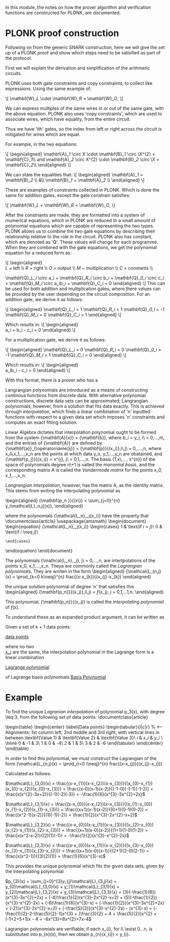In this module, the notes on how the prover 
algorithm and verification functions are constructed
for PLONK, are documented.

PLONK proof construction 
========================

Following on from the generic
SNARK construction, 
here we will give the set up
of a PLONK proof and show 
which steps need to be satisfied
as part of the protocol.

First we will explain the 
derivation and simplification 
of the arithmetic circuits. 

PLONK uses both gate constraints 
and copy constraints, to collect 
like expressions. Using the same
example of:

\\[
\mathbf{W}\_*L* \cdot \mathbf{W}\_*R* = \mathbf{W}\_*O*,
\\]

We can express multiples of the 
same wires in or out of the same 
gate, with the above equation.
PLONK also uses 'copy
constraints', which are used to 
associate wires, which have 
equality, from the entire circuit.

Thus we have 'ith' gates, so the 
index from left or right across 
the circuit is mitigated for 
wires which are equal. 

For example, in the two equations:

\\[
\begin{aligned}
\mathbf{A}\_*1* \circ X \cdot \mathbf{B}\_*1* \circ \X^{2} 
= \mathbf{C}\_*1*\\\\
and 
\mathbf{A}\_*2* \circ X^{2} \cdot \mathbf{B}\_*2* \circ \X 
= \mathbf{C}\_*2*\\\\
\end{aligned}
\\]

We can state the equalities that: 
\\[
\begin{aligned} 
\mathbf{A}\_*1* = \mathbf{B}\_*2* \\\\
&\\\\
\mathbf{B}\_*1* = \mathbf{A}\_*2* \\\\
\end{aligned}
\\]

These are examples of constraints 
collected in PLONK. Which is done
the same for addition gates, except
the gate constrain satisfies:

\\[
\mathbf{W}\_*L* + \mathbf{W}\_*R* = \mathbf{W}\_*O*,
\\]

After the constriants
are made, they are formatted into a 
system of mumerical equations, 
which in PLONK are reduced to a 
small amount of polynomial 
equations which are capable of 
representing the two types.
PLONK allows us to combine the
two gate equations by describing 
their relationship relative to 
the role in the circuit.
PLONK also has constant, which
are denoted as 'Q'. These 
values will change for each 
programme. When they are 
combined with the gate 
equations, we get the 
polynomial equation for 
a reduced form as:

\\[
\begin{aligned}  
*L* = left \\\\
*R* = right \\\\
*O* = output \\\\
*M* = multiplication \\\\ 
*C* = constants \\\\

\mathbf{Q}\_*L\_i* \circ a\_i +
\mathbf{Q}\_*R\_i* \circ b\_i +
\mathbf{Q}\_*0\_i* \circ c\_i +
\mathbf{Q}\_*M\_i* \circ a\_ib\_i +
\mathbf{Q}\_*C\_i* =
0
\end{aligned}
\\]
This can be used for both
addition and multiplication
gates, where there values 
can be provided by the user 
depending on the circuit 
composition. 
For an addition gate, 
we derive it as follows:

\\[
\begin{aligned}
\mathbf{Q}\_*L\_i* = 1
\mathbf{Q}\_*R\_i* = 1
\mathbf{Q}\_*0\_i* = -1
\mathbf{Q}\_*M\_i* = 0
\mathbf{Q}\_*C\_i* = 1
\end{aligned}
\\]

Which results in:
\\[
\begin{aligned}  
a\_i +
b\_i -
c\_i =
0
\end{aligned}
\\]

For a multiplication gate, 
we derive it as follows:

\\[
\begin{aligned}
\mathbf{Q}\_*L\_i* = 0
\mathbf{Q}\_*R\_i* = 0
\mathbf{Q}\_*0\_i* = -1
\mathbf{Q}\_*M\_i* = 1
\mathbf{Q}\_*C\_i* = 0
\end{aligned}
\\]

Which results in:
\\[
\begin{aligned}  
a\_ib\_i -
c\_i =
0
\end{aligned}
\\]

With this format, there is 
a prover who has a 





Langrangian polynomials are introduced as a means of 
constructing continous functions from discrete data.
With alternative polynomial constructions, discrete 
data sets can be approximated; Langrangian polynomials, 
however, from a solution that fits data exactly. This is 
achieved through *interpolation*, which finds a linear 
combination of 'n' inputted functions with respect to a 
given data set which imposes 'n' constraints and computes 
an exact fitting solution. 

Linear Algebra dictates that interpolation polynomial ought 
to be formed from the system {\mathbf{A}\{x}} = {\mathbf{b}}, 
where b\_i = y\_i, i\\ = 0,...,n\\, and the entries of {\mathbf{A}} 
are defined by {\mathbf{a}}\_{\operatorname{ij}} = 
{\mathbf{p}}{(x\_i)},i\\,j\\ = 0,....,n, where x\_0,x\_1,...,x\_n 
are the points at which data y\_o, y\_1,...,y\_n are obatained, and 
{\mathbf{p\_j}}{(x\_i)} = x^{j}, j\\ = 0,1,...,n. The basis {1,x\\,...,
x^{n}} of the space of polynomials degree n\\+1 is valled the *monomial 
basis*, and the corresponding matrix A is called the *Vandermode
matrix* for the points x\_0, x\_1,...,x\_n. 

*Langrangian interpolation*, however, has the matrix A, as the identity 
matrix. 
This stems from writing the interpolating polynomial as

\begin{aligned}
 {\mathbf{p\_n }}{(x\\)} = \sum_{j=0}^{n} y\_i\mathcal{L}\_n,j{(x)},
 \end{aligned}

where the polynomials {\mathcal{L\_n},\_j(x\_i)} have the property 
that 
\documentclass{article}
\usepackage{amsmath}
\begin{document}
\begin{equation}
  {\mathcal{L\_n},\_j(x\_i)}
    \begin{cases}
      1 & \text{if $i$ = $j$}\\
      0 & \text{if $i$ \neq $j$}\\

    \end{cases}       
\end{equation}
\end{document}
 
 The polynomials {\mathcal{L\_n},\_j}, j\\ = 0,...,n, are intertpolations
 of the points x\_0, x\_1,...,x\_n. Theya are commonly called the 
*Lagrangian polynomials*.
They are wriiten in the form 
\begin{aligned}
 {\mathcal{L_{n,j}(x) = \prod_{k=0 k\neqj}^{n} frac{(x-x_{k}){(x_{j}-x_{k})
 \end{aligned}

 the unique solution polynomial of degree 'n' that satisfies this 
\begin{aligned}
 {\mathbf{p\_n}}{(x\_j)},i\\,j\\ = $f$(x\_j), $j$ = 0,1,...1,n.
 \end{aligned}

 This polynomial, {\mathbf{p\_n}}{(x\_j)} is called the *interpolating
 polynomial* of $f$(x). 

 To understand these as an expanded product argument, it can be written as

 Given a set of k + 1 data points

[data points](https://wikimedia.org/api/rest_v1/media/math/render/svg/5e4f064b4751bb32d87cc829aca1b2b2f38d4a6d)

where no two  
[x_j](https://wikimedia.org/api/rest_v1/media/math/render/svg/5db47cb3d2f9496205a17a6856c91c1d3d363ccd) are the same, 
the interpolation polynomial in the Lagrange form is a linear combination

[Lagrange polynomial](https://wikimedia.org/api/rest_v1/media/math/render/svg/d07f3378ff7718c345e5d3d4a57d3053190226a0)

of Lagrange basis polynomials
[Basis Polynomial](https://wikimedia.org/api/rest_v1/media/math/render/svg/6e2c3a2ab16a8723c0446de6a30da839198fb04b)
 
 
 Example
 ======= 
 To find the unique *Lagranian interpolation* of polynomial p\_3(x),
 with degree \leq 3, from the following set of data points:
 \documentclass{article}


\begin{table}
  \begin{center}
    \label{Data points}
    \begin{tabular}{l|c|r} % <-- Alignments: 1st column left, 2nd middle and 3rd right, with vertical lines in between
      \textbf{Value 1} & \textbf{Value 2} & \textbf{Value 3}\\
      $i$ & $x\_i$ & $y\_i$ \\
      \hline
      0 & -1 & 3\\
      1 & 0 & -4\\
      2 & 1 & 5\\
      3 & 2 & -6
    \end{tabular}
  \end{center}
\end{table}

In order to find this polynomial, we must construct the Lagrangian 
of the form
{\mathcal{L_{n,j}(x) = \prod_{i=0 i\neqj}^{n} frac{(x-x_{j}){(x_{j}-x_{i})

Calculated as follows:

$\mathcal{L}_{3,0}(x) = \frac{(x-x_{1})(x-x_{2})(x-x_{3})}{(x_{0}-x_{1})(x_{0}-x_{2})(x_{0}-x_{3})} = 
\frac{(x-0)(x-1)(x-2)}{(-1-0)(-1-1)(-1-2)} = \frac{x(x^{2}-3x+2)}{(-1)(-2)(-3)} = -\frac{1}{6}(x^{3}-3x^{2}+2x)$

$\mathcal{L}_{3,1}(x) = \frac{(x-x_{0})(x-x_{2})(x-x_{3})}{(x_{1}-x_{0})(x_{1}-x_{2})(x_{1}-x_{3})} = 
\frac{(x+1)(x-1)(x-2)}{(0+1)(0-1)(0-2)} = \frac{(x^2-1)(x-2)}{(1)(-1)(-2)} = \frac{1}{2}(x^{3}-2x^{2}-x+2)$ 

$\mathcal{L}_{3,2}(x) = \frac{(x-x_{0})(x-x_{1})(x-x_{3})}{(x_{2}-x_{0})(x_{2}-x_{1})(x_{2}-x_{3})} = 
\frac{(x+1)(x-0)(x-2)}{(1+1)(1-0)(1-2)} = \frac{x(x^2-x-2)}{(2)(1)(-1)} = -\frac{1}{2}(x^{3}-x^{2}-2x)$ 

$\mathcal{L}_{3,3}(x) = \frac{(x-x_{0})(x-x_{1})(x-x_{2})}{(x_{3}-x_{0})(x_{3}-x_{1})(x_{3}-x_{2})} = 
\frac{(x+1)(x-0)(x-1)}{(2+1)(2-0)(2-1)} = \frac{x(x^2-1)}{(3)(2)(1)} = \frac{1}{6}(x^{3}-x)$ 


This provides the unique polynomial which fits the given data sets, 
given by the interpolating polynomial

$p_{3}(x) = \sum_{j=0}^{3}y_{j}\mathcal{L}_{3,j}(x) = y_{0}\mathcal{L}_{3,0}(x) + y_{1}\mathcal{L}_{3,1}(x) + y_{2}\mathcal{L}_{3,2}(x) + y_{3}\mathcal{L}_{3,3}(x) = 
(3)(-\frac{1}{6})(x^{3}-3x^{2}+2x) + (-4)\frac{1}{2}(x^{3}-2x^{2}-x+2) + (5)(-\frac{1}{2})(x^{3}-x^{2}-2x) + (-6)\frac{1}{6}(x^{3}-x) = 
(-\frac{1}{2})(x^{3}-3x^{2}+2x) + (-2)(x^{3}-2x^{2}-x+2) + (-\frac{5}{2})(x^{3}-x^{2}-2x) - (x^{3}-x) = 
(-\frac{1}{2}-2-\frac{5}{2}-1)x^{3} + (\frac{3}{2} + 4 + \frac{5}{2})x^{2} + (-1+2+5+1)x - 4 = 
-6x^{3}+8x^{2}+7x-4$

Lagrangian polynomials are verifiable; if each x_{i}, for i\\ \exist
0...n, is substituted into p_{n}(x), then we obtain p_{n}(x_{i}) = 
y_{i}.